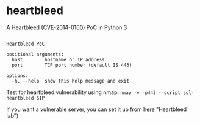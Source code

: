 # heartbleed
A Heartbleed (CVE-2014-0160) PoC in Python 3

```usage: heartbleed.py [-h] host [port]

Heartbleed PoC

positional arguments:
  host        hostname or IP address
  port        TCP port number (default IS 443)

options:
  -h, --help  show this help message and exit
```

Test for heartbleed vulnerability using nmap:
```nmap -v -p443 --script ssl-heartbleed $IP```

If you want a vulnerable server, you can set it up from [here]([https://www.google.com](https://github.com/jas9reet/heartbleed-lab)https://github.com/jas9reet/heartbleed-lab) "Heartbleed lab") 
